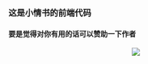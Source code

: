 
### 这是小情书的前端代码

#### 要是觉得对你有用的话可以赞助一下作者

<p align="center"><img src="http://article.qiuhuiyi.cn/donation.jpg"></p>